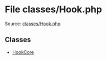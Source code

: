 File classes/Hook.php
=========

Source: [classes/Hook.php](https://github.com/PrestaShop/PrestaShop/blob/1.5.0.2/classes/Hook.php)


Classes
-------

* [HookCore](class.HookCore.md)

